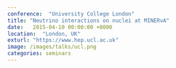 ```yaml
---
conference:  "University College London"
title: "Neutrino interactions on nuclei at MINERvA"
date:   2015-04-10 00:00:00 +0000
location:  "London, UK"
exturl: "https://www.hep.ucl.ac.uk"
image: /images/talks/ucl.png
categories: seminars
---
```



